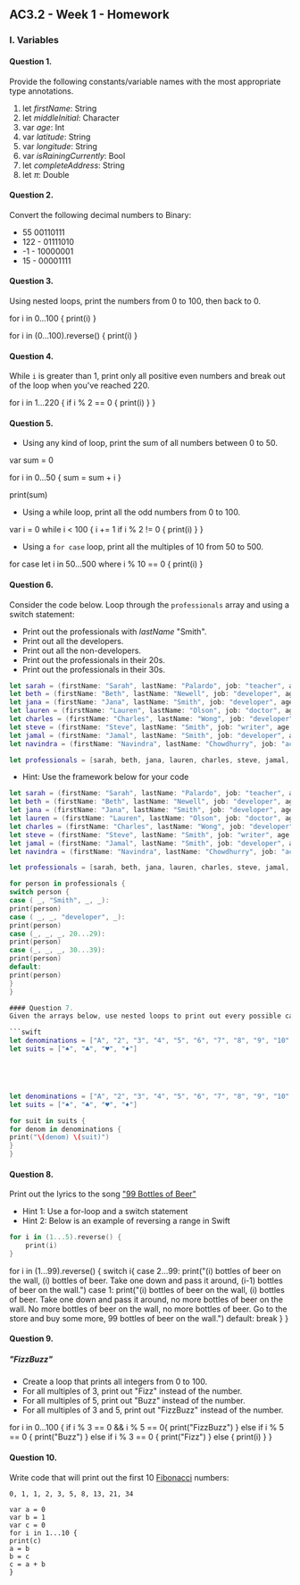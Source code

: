 ## AC3.2 - Week 1 - Homework

### I. Variables

#### Question 1.
Provide the following constants/variable names with the most appropriate type annotations.

1. let _firstName_: String 
2. let _middleInitial_: Character
3. var _age_: Int
4. var _latitude_: String
5. var _longitude_: String
6. var _isRainingCurrently_: Bool
7. let _completeAddress_: String
8. let _π_: Double

#### Question 2.
Convert the following decimal numbers to Binary:
* 55 00110111
* 122 - 01111010
* -1 - 10000001
* 15 - 00001111

#### Question 3.
Using nested loops, print the numbers from 0 to 100, then back to 0.

for i in 0...100 {
print(i)
}

for i in (0...100).reverse() {
print(i)
}

#### Question 4.
While ```i``` is greater than 1, print only all positive even numbers and break 
out of the loop when you've reached 220.

for i in 1...220 {
if i % 2 == 0 {
print(i)
}
}

#### Question 5.
* Using any kind of loop, print the sum of all numbers between 0 to 50.


var sum = 0

for i in 0...50 {
sum = sum + i
}

print(sum)



* Using a while loop, print all the odd numbers from 0 to 100.

var i = 0
while i < 100 {
i += 1
if i % 2 != 0 {
print(i)
}
}


* Using a ```for case``` loop, print all the multiples of 10 from 50 to 500.

for case let i in 50...500 where i % 10 == 0 {
print(i)
}

#### Question 6.
Consider the code below. Loop through the ```professionals``` array and using a switch statement:
* Print out the professionals with _lastName_ "Smith".
* Print out all the developers.
* Print out all the non-developers.
* Print out the professionals in their 20s.
* Print out the professionals in their 30s.

```swift
let sarah = (firstName: "Sarah", lastName: "Palardo", job: "teacher", age: 32)
let beth = (firstName: "Beth", lastName: "Newell", job: "developer", age: 29)
let jana = (firstName: "Jana", lastName: "Smith", job: "developer", age: 33)
let lauren = (firstName: "Lauren", lastName: "Olson", job: "doctor", age: 27)
let charles = (firstName: "Charles", lastName: "Wong", job: "developer" , age: 24)
let steve = (firstName: "Steve", lastName: "Smith", job: "writer", age: 28)
let jamal = (firstName: "Jamal", lastName: "Smith", job: "developer", age: 25)
let navindra = (firstName: "Navindra", lastName: "Chowdhurry", job: "actuary", age: 29)

let professionals = [sarah, beth, jana, lauren, charles, steve, jamal, navindra]
```

* Hint: Use the framework below for your code

```swift
let sarah = (firstName: "Sarah", lastName: "Palardo", job: "teacher", age: 32)
let beth = (firstName: "Beth", lastName: "Newell", job: "developer", age: 29)
let jana = (firstName: "Jana", lastName: "Smith", job: "developer", age: 33)
let lauren = (firstName: "Lauren", lastName: "Olson", job: "doctor", age: 27)
let charles = (firstName: "Charles", lastName: "Wong", job: "developer" , age: 24)
let steve = (firstName: "Steve", lastName: "Smith", job: "writer", age: 28)
let jamal = (firstName: "Jamal", lastName: "Smith", job: "developer", age: 25)
let navindra = (firstName: "Navindra", lastName: "Chowdhurry", job: "actuary", age: 29)

let professionals = [sarah, beth, jana, lauren, charles, steve, jamal, navindra]

for person in professionals {
switch person {
case ( _, "Smith", _, _):
print(person)
case ( _, _, "developer", _):
print(person)
case (_, _, _, 20...29):
print(person)
case (_, _, _, 30...39):
print(person)
default:
print(person)
}
}

#### Question 7.
Given the arrays below, use nested loops to print out every possible card in the deck.

```swift
let denominations = ["A", "2", "3", "4", "5", "6", "7", "8", "9", "10", "J", "Q", "K"]
let suits = ["♠️", "♣️", "♥️", "♦️"]





let denominations = ["A", "2", "3", "4", "5", "6", "7", "8", "9", "10", "J", "Q", "K"]
let suits = ["♠️", "♣️", "♥️", "♦️"]

for suit in suits {
for denom in denominations {
print("\(denom) \(suit)")
}
}

```

#### Question 8.
Print out the lyrics to the song ["99 Bottles of Beer"](http://www.99-bottles-of-beer.net/lyrics.html)
* Hint 1: Use a for-loop and a switch statement
* Hint 2: Below is an example of reversing a range in Swift

```swift
for i in (1...5).reverse() {
    print(i)
}
```

for i in (1...99).reverse() {
switch i{
case 2...99:
print("\(i) bottles of beer on the wall, \(i) bottles of beer. Take one down and pass it around, \(i-1) bottles of beer on the wall.")
case 1:
print("\(i) bottles of beer on the wall, \(i) bottles of beer. Take one down and pass it around, no more bottles of beer on the wall. No more bottles of beer on the wall, no more bottles of beer. Go to the store and buy some more, 99 bottles of beer on the wall.")
default:
break
}
}

#### Question 9.
##### "FizzBuzz"
* Create a loop that prints all integers from 0 to 100.
* For all multiples of 3, print out "Fizz" instead of the number.
* For all multiples of 5, print out "Buzz"  instead of the number.
* For all multiples of 3 and 5, print out "FizzBuzz" instead of the number.

for i in 0...100 {
if i % 3 == 0 && i % 5 == 0{
print("FizzBuzz")
}
else if i % 5 == 0 {
print("Buzz")
}
else if i % 3 == 0 {
print("Fizz")
}
else {
print(i)
}
}

#### Question 10.
Write code that will print out the first 10 [Fibonacci](http://www.codeforwin.in/2015/06/fibonacci-series-in-c-program.html) numbers:

```
0, 1, 1, 2, 3, 5, 8, 13, 21, 34

var a = 0
var b = 1
var c = 0
for i in 1...10 {
print(c)
a = b
b = c
c = a + b
}
```
